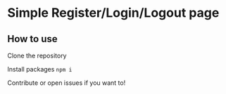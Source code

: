 # Simple Register/Login/Logout page

## How to use

Clone the repository

Install packages `npm i`

Contribute or open issues if you want to!

